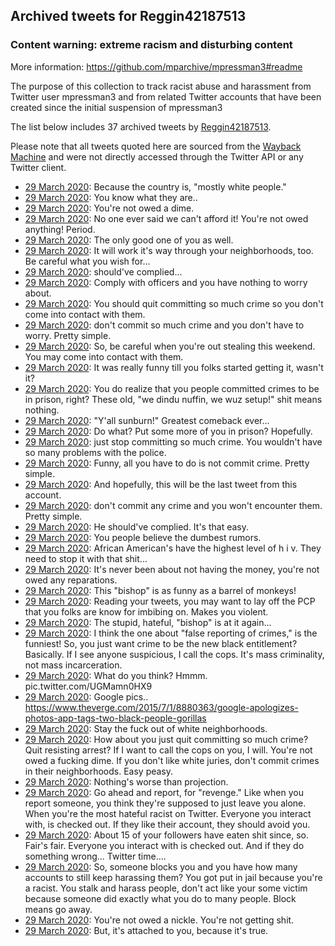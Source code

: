 ## Archived tweets for Reggin42187513
### Content warning: extreme racism and disturbing content
More information: https://github.com/mparchive/mpressman3#readme


The purpose of this collection to track racist abuse and harassment from Twitter user mpressman3 and from related Twitter accounts that have been created since the initial suspension of mpressman3

The list below includes 37 archived tweets by
[Reggin42187513](https://twitter.com/Reggin42187513).



Please note that all tweets quoted here are sourced from the
[Wayback Machine](https://web.archive.org) and were not directly accessed through the Twitter API or
any Twitter client.



* [29 March 2020](https://web.archive.org/web/20200329041742/https://twitter.com/Reggin42187513/status/1244114831269134337): Because the country is, "mostly white people."
* [29 March 2020](https://web.archive.org/web/20200329022053/https://twitter.com/Reggin42187513/status/1244085532054958087): You know what they are..
* [29 March 2020](https://web.archive.org/web/20200329022257/https://twitter.com/Reggin42187513/status/1244085026536464384): You're not owed a dime.
* [29 March 2020](https://web.archive.org/web/20200329021928/https://twitter.com/Reggin42187513/status/1244084931833335809): No one ever said we can't afford it!  You're not owed anything! Period.
* [29 March 2020](https://web.archive.org/web/20200329021638/https://twitter.com/Reggin42187513/status/1244084216561795072): The only good one of you as well.
* [29 March 2020](https://web.archive.org/web/20200329021706/https://twitter.com/Reggin42187513/status/1244083731897384960): It will work it's way through your neighborhoods, too.  Be careful what you wish for...
* [29 March 2020](https://web.archive.org/web/20200329021540/https://twitter.com/Reggin42187513/status/1244083065355452422): should've complied...
* [29 March 2020](https://web.archive.org/web/20200329024121/https://twitter.com/Reggin42187513/status/1244082833435607040): Comply with officers and you have nothing to worry about.
* [29 March 2020](https://web.archive.org/web/20200329021418/https://twitter.com/Reggin42187513/status/1244082640480882688): You should quit committing so much crime so you don't come into contact with them.
* [29 March 2020](https://web.archive.org/web/20200329021428/https://twitter.com/Reggin42187513/status/1244082317188042752): don't commit so much crime and you don't have to worry.  Pretty simple.
* [29 March 2020](https://web.archive.org/web/20200329020611/https://twitter.com/Reggin42187513/status/1244081867407622147): So, be careful when you're out stealing this weekend.  You may come into contact with them.
* [29 March 2020](https://web.archive.org/web/20200329020322/https://twitter.com/Reggin42187513/status/1244081634426699776): It was really funny till you folks started getting it, wasn't it?
* [29 March 2020](https://web.archive.org/web/20200329020243/https://twitter.com/Reggin42187513/status/1244081061530873859): You do realize that you people committed crimes to be in prison, right?  These old, "we dindu nuffin, we wuz setup!" shit means nothing.
* [29 March 2020](https://web.archive.org/web/20200329020256/https://twitter.com/Reggin42187513/status/1244080690452467714): "Y'all sunburn!"  Greatest comeback ever...
* [29 March 2020](https://web.archive.org/web/20200329020944/https://twitter.com/Reggin42187513/status/1244079931522453506): Do what?  Put some more of you in prison?  Hopefully.
* [29 March 2020](https://web.archive.org/web/20200329015523/https://twitter.com/Reggin42187513/status/1244079631176695809): just stop committing so much crime.  You wouldn't have so many problems with the police.
* [29 March 2020](https://web.archive.org/web/20200329023615/https://twitter.com/Reggin42187513/status/1244079301726797832): Funny, all you have to do is not commit crime.  Pretty simple.
* [29 March 2020](https://web.archive.org/web/20200329020450/https://twitter.com/Reggin42187513/status/1244078826864377856): And hopefully, this will be the last tweet from this account.
* [29 March 2020](https://web.archive.org/web/20200329022804/https://twitter.com/Reggin42187513/status/1244078463125991425): don't commit any crime and you won't encounter them.  Pretty simple.
* [29 March 2020](https://web.archive.org/web/20200329020512/https://twitter.com/Reggin42187513/status/1244078175719698432): He should've complied.  It's that easy.
* [29 March 2020](https://web.archive.org/web/20200329021716/https://twitter.com/Reggin42187513/status/1244077399827984384): You people believe the dumbest rumors.
* [29 March 2020](https://web.archive.org/web/20200329014316/https://twitter.com/Reggin42187513/status/1244077062660464647): African American's have the highest level of h i v.  They need to stop it with that shit...
* [29 March 2020](https://web.archive.org/web/20200329023322/https://twitter.com/Reggin42187513/status/1244075897579282432): It's never been about not having the money, you're not owed any reparations.
* [29 March 2020](https://web.archive.org/web/20200329014854/https://twitter.com/Reggin42187513/status/1244075594788352000): This "bishop" is as funny as a barrel of monkeys!
* [29 March 2020](https://web.archive.org/web/20200329015133/https://twitter.com/Reggin42187513/status/1244075303976218627): Reading your tweets, you may want to lay off the PCP that you folks are know for imbibing on.  Makes you violent.
* [29 March 2020](https://web.archive.org/web/20200329020541/https://twitter.com/Reggin42187513/status/1244074987062996992): The stupid, hateful, "bishop" is at it again...
* [29 March 2020](https://web.archive.org/web/20200329050046/https://twitter.com/Reggin42187513/status/1244074301445353475): I think the one about "false reporting of crimes," is the funniest!  So, you just want crime to be the new black entitlement?  Basically. If I see anyone suspicious, I call the cops.  It's mass criminality, not mass incarceration.
* [29 March 2020](https://web.archive.org/web/20200329015259/https://twitter.com/Reggin42187513/status/1244073164646350848): What do you think? Hmmm. pic.twitter.com/UGMamn0HX9
* [29 March 2020](https://web.archive.org/web/20200329015259/https://twitter.com/Reggin42187513/status/1244073164646350848): Google pics.. https://www.theverge.com/2015/7/1/8880363/google-apologizes-photos-app-tags-two-black-people-gorillas
* [29 March 2020](https://web.archive.org/web/20200329012731/https://twitter.com/Reggin42187513/status/1244065612671975424): Stay the fuck out of white neighborhoods.
* [29 March 2020](https://web.archive.org/web/20200329015257/https://twitter.com/Reggin42187513/status/1244065311814553600): How about you just quit committing so much crime?  Quit resisting arrest?  If I want to call the cops on you, I will. You're not owed a fucking dime.  If you don't like white juries, don't commit crimes in their neighborhoods.  Easy peasy.
* [29 March 2020](https://web.archive.org/web/20200329013954/https://twitter.com/Reggin42187513/status/1244064721893982211): Nothing's worse than projection.
* [29 March 2020](https://web.archive.org/web/20200329015339/https://twitter.com/Reggin42187513/status/1244064509418975232): Go ahead and report, for "revenge."  Like when you report someone, you think they're supposed to just leave you alone.  When you're the most hateful racist on Twitter.  Everyone you interact with, is checked out.  If they like their account, they should avoid you.
* [29 March 2020](https://web.archive.org/web/20200329020436/https://twitter.com/Reggin42187513/status/1244063621891723265): About 15 of your followers have eaten shit since, so.  Fair's fair.  Everyone you interact with is checked out.  And if they do something wrong...  Twitter time....
* [29 March 2020](https://web.archive.org/web/20200329014026/https://twitter.com/Reggin42187513/status/1244063359198212097): So, someone blocks you and you have how many accounts to still keep harassing them?  You got put in jail because you're a racist.  You stalk and harass people, don't act like your some victim because someone did exactly what you do to many people. Block means go away.
* [29 March 2020](https://web.archive.org/web/20200329013802/https://twitter.com/Reggin42187513/status/1244062006241525760): You're not owed a nickle.  You're not getting shit.
* [29 March 2020](https://web.archive.org/web/20200329012028/https://twitter.com/Reggin42187513/status/1244060119417139200): But, it's attached to you, because it's true.

